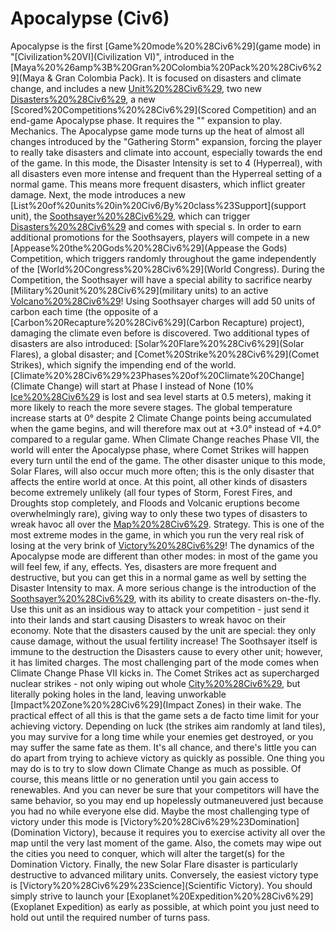 # Apocalypse (Civ6)

Apocalypse is the first [Game%20mode%20%28Civ6%29](game mode) in "[Civilization%20VI](Civilization VI)", introduced in the [Maya%20%26amp%3B%20Gran%20Colombia%20Pack%20%28Civ6%29](Maya &amp; Gran Colombia Pack). It is focused on disasters and climate change, and includes a new [Unit%20%28Civ6%29](unit), two new [Disasters%20%28Civ6%29](disasters), a new [Scored%20Competitions%20%28Civ6%29](Scored Competition) and an end-game Apocalypse phase. It requires the "" expansion to play. 
Mechanics.
The Apocalypse game mode turns up the heat of almost all changes introduced by the "Gathering Storm" expansion, forcing the player to really take disasters and climate into account, especially towards the end of the game. In this mode, the Disaster Intensity is set to 4 (Hyperreal), with all disasters even more intense and frequent than the Hyperreal setting of a normal game. This means more frequent disasters, which inflict greater damage.
Next, the mode introduces a new [List%20of%20units%20in%20Civ6/By%20class%23Support](support unit), the [Soothsayer%20%28Civ6%29](Soothsayer), which can trigger [Disasters%20%28Civ6%29](disasters) and comes with special s. In order to earn additional promotions for the Soothsayers, players will compete in a new [Appease%20the%20Gods%20%28Civ6%29](Appease the Gods) Competition, which triggers randomly throughout the game independently of the [World%20Congress%20%28Civ6%29](World Congress). During the Competition, the Soothsayer will have a special ability to sacrifice nearby [Military%20unit%20%28Civ6%29](military units) to an active [Volcano%20%28Civ6%29](Volcano)! Using Soothsayer charges will add 50 units of carbon each time (the opposite of a [Carbon%20Recapture%20%28Civ6%29](Carbon Recapture) project), damaging the climate even before is discovered.
Two additional types of disasters are also introduced: [Solar%20Flare%20%28Civ6%29](Solar Flares), a global disaster; and [Comet%20Strike%20%28Civ6%29](Comet Strikes), which signify the impending end of the world.
[Climate%20%28Civ6%29%23Phases%20of%20Climate%20Change](Climate Change) will start at Phase I instead of None (10% [Ice%20%28Civ6%29](Ice) is lost and sea level starts at 0.5 meters), making it more likely to reach the more severe stages. The global temperature increase starts at 0° despite 2 Climate Change points being accumulated when the game begins, and will therefore max out at +3.0° instead of +4.0° compared to a regular game.
When Climate Change reaches Phase VII, the world will enter the Apocalypse phase, where Comet Strikes will happen every turn until the end of the game. The other disaster unique to this mode, Solar Flares, will also occur much more often; this is the only disaster that affects the entire world at once. At this point, all other kinds of disasters become extremely unlikely (all four types of Storm, Forest Fires, and Droughts stop completely, and Floods and Volcanic eruptions become overwhelmingly rare), giving way to only these two types of disasters to wreak havoc all over the [Map%20%28Civ6%29](map).
Strategy.
This is one of the most extreme modes in the game, in which you run the very real risk of losing at the very brink of [Victory%20%28Civ6%29](victory)! The dynamics of the Apocalypse mode are different than other modes: in most of the game you will feel few, if any, effects. Yes, disasters are more frequent and destructive, but you can get this in a normal game as well by setting the Disaster Intensity to max. A more serious change is the introduction of the [Soothsayer%20%28Civ6%29](Soothsayer), with its ability to create disasters on-the-fly. Use this unit as an insidious way to attack your competition - just send it into their lands and start causing Disasters to wreak havoc on their economy. Note that the disasters caused by the unit are special: they only cause damage, without the usual fertility increase! The Soothsayer itself is immune to the destruction the Disasters cause to every other unit; however, it has limited charges.
The most challenging part of the mode comes when Climate Change Phase VII kicks in. The Comet Strikes act as supercharged nuclear strikes - not only wiping out whole [City%20%28Civ6%29](cities), but literally poking holes in the land, leaving unworkable [Impact%20Zone%20%28Civ6%29](Impact Zones) in their wake. The practical effect of all this is that the game sets a de facto time limit for your achieving victory. Depending on luck (the strikes aim randomly at land tiles), you may survive for a long time while your enemies get destroyed, or you may suffer the same fate as them. It's all chance, and there's little you can do apart from trying to achieve victory as quickly as possible.
One thing you may do is to try to slow down Climate Change as much as possible. Of course, this means little or no generation until you gain access to renewables. And you can never be sure that your competitors will have the same behavior, so you may end up hopelessly outmaneuvered just because you had no while everyone else did.
Maybe the most challenging type of victory under this mode is [Victory%20%28Civ6%29%23Domination](Domination Victory), because it requires you to exercise activity all over the map until the very last moment of the game. Also, the comets may wipe out the cities you need to conquer, which will alter the target(s) for the Domination Victory. Finally, the new Solar Flare disaster is particularly destructive to advanced military units. 
Conversely, the easiest victory type is [Victory%20%28Civ6%29%23Science](Scientific Victory). You should simply strive to launch your [Exoplanet%20Expedition%20%28Civ6%29](Exoplanet Expedition) as early as possible, at which point you just need to hold out until the required number of turns pass. 
